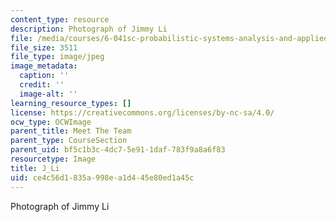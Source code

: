 ```yaml
---
content_type: resource
description: Photograph of Jimmy Li
file: /media/courses/6-041sc-probabilistic-systems-analysis-and-applied-probability-fall-2013/ce4c56d1835a998ea1d445e80ed1a45c_J_Li.jpg
file_size: 3511
file_type: image/jpeg
image_metadata:
  caption: ''
  credit: ''
  image-alt: ''
learning_resource_types: []
license: https://creativecommons.org/licenses/by-nc-sa/4.0/
ocw_type: OCWImage
parent_title: Meet The Team
parent_type: CourseSection
parent_uid: bf5c1b3c-4dc7-5e91-1daf-783f9a8a6f83
resourcetype: Image
title: J_Li
uid: ce4c56d1-835a-998e-a1d4-45e80ed1a45c
---
```

Photograph of Jimmy Li